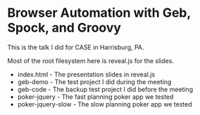# Browser Automation with Geb, Spock, and Groovy

This is the talk I did for CASE in Harrisburg, PA.

Most of the root filesystem here is reveal.js for the slides.

* index.html - The presentation slides in reveal.js
* geb-demo - The test project I did during the meeting
* geb-code - The backup test project I did before the meeting
* poker-jquery - The fast planning poker app we tested
* poker-jquery-slow - The slow planning poker app we tested
